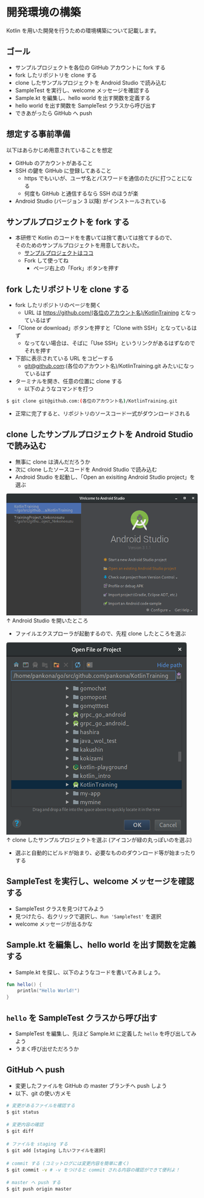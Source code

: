 # 開発環境の構築

Kotlin を用いた開発を行うための環境構築について記載します。

## ゴール

* サンプルプロジェクトを各位の GitHub アカウントに fork する
* fork したリポジトリを clone する
* clone したサンプルプロジェクトを Android Studio で読み込む
* SampleTest を実行し、welcome メッセージを確認する
* Sample.kt を編集し、hello world を出す関数を定義する
* hello world を出す関数を SampleTest クラスから呼び出す
* できあがったら GitHub へ push

## 想定する事前準備

以下はあらかじめ用意されていることを想定

* GitHub のアカウントがあること
* SSH の鍵を GitHub に登録してあること
  * https でもいいが、ユーザ名とパスワードを通信のたびに打つことになる
  * 何度も GitHub と通信するなら SSH のほうが楽
* Android Studio (バージョン 3 以降) がインストールされている

## サンプルプロジェクトを fork する

* 本研修で Kotlin のコードをを書いては捨て書いては捨てするので、  
そのためのサンプルプロジェクトを用意しておいた。
  * [サンプルプロジェクトはココ](https://github.com/pankona/KotlinTraining)
  * Fork して使ってね
    * ページ右上の「Fork」ボタンを押す

## fork したリポジトリを clone する

* fork したリポジトリのページを開く
  * URL は https://github.com/(各位のアカウント名)/KotlinTraining となっているはず
* 「Clone or download」ボタンを押すと「Clone with SSH」となっているはず
  * なってない場合は、そばに「Use SSH」というリンクがあるはずなのでそれを押す
* 下部に表示されている URL をコピーする
  * git@github.com:(各位のアカウント名)/KotlinTraining.git みたいになっているはず
* ターミナルを開き、任意の位置に clone する
  * 以下のようなコマンドを打つ

```bash
$ git clone git@github.com:(各位のアカウント名)/KotlinTraining.git
```

* 正常に完了すると、リポジトリのソースコード一式がダウンロードされる

## clone したサンプルプロジェクトを Android Studio で読み込む

* 無事に clone は済んだだろうか
* 次に clone したソースコードを Android Studio で読み込む
* Android Studio を起動し、「Open an exisiting Android Studio project」を選ぶ

![as1.png](./assets/images/as1.png)  
↑ Android Studio を開いたところ

* ファイルエクスプローラが起動するので、先程 clone したところを選ぶ

![as2.png](./assets/images/as2.png)  
↑ clone したサンプルプロジェクトを選ぶ (アイコンが緑の丸っぽいのを選ぶ)

* 選ぶと自動的にビルドが始まり、必要なもののダウンロード等が始まったりする

## SampleTest を実行し、welcome メッセージを確認する

* SampleTest クラスを見つけてみよう
* 見つけたら、右クリックで選択し、`Run 'SampleTest'` を選択
* welcome メッセージが出るかな

## Sample.kt を編集し、hello world を出す関数を定義する

* Sample.kt を探し、以下のようなコードを書いてみましょう。

```kotlin
fun hello() {
    println("Hello World!")
}
```

## `hello` を SampleTest クラスから呼び出す

* SampleTest を編集し、先ほど Sample.kt に定義した `hello` を呼び出してみよう
* うまく呼び出せただろうか

## GitHub へ push

* 変更したファイルを GitHub の master ブランチへ push しよう
* 以下、git の使い方メモ

```bash
# 変更があるファイルを確認する
$ git status

# 変更内容の確認
$ git diff

# ファイルを staging する
$ git add [staging したいファイルを選択]

# commit する (コミットログには変更内容を簡単に書く)
$ git commit -v # -v をつけると commit される内容の確認ができて便利よ！

# master へ push する
$ git push origin master
```

